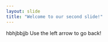 ```yaml
---
layout: slide
title: "Welcome to our second slide!"
---
```

hbhjbbjjb
Use the left arrow to go back!
